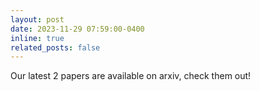 ```yaml
---
layout: post
date: 2023-11-29 07:59:00-0400
inline: true
related_posts: false
---
```


Our latest 2 papers are available on arxiv, check them out!
